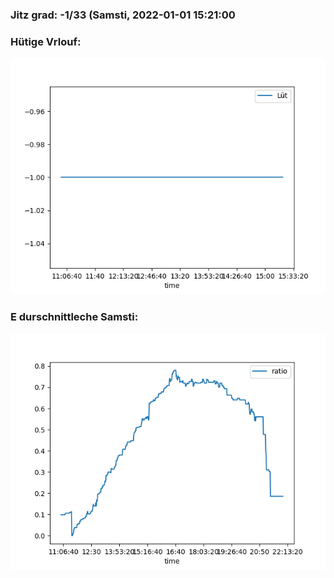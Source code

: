 ### Jitz grad: -1/33 (Samsti, 2022-01-01 15:21:00

### Hütige Vrlouf:
![Graph](Today.png)

### E durschnittleche Samsti:
![Graph](Samsti.png)
